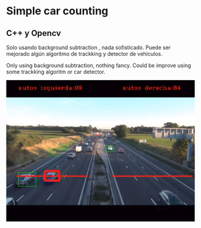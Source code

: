 # Simple car counting
## C++ y Opencv

Solo usando background subtraction , nada sofisticado. Puede ser mejorado algún algoritmo de trackking y detector de vehículos. 

Only using background subtraction, nothing fancy. Could be improve using some trackking algoritm or car detector.


[![Screenshot](sc1.png)](https://www.youtube.com/watch?v=mEW-kE-OVys&t= "link video")

